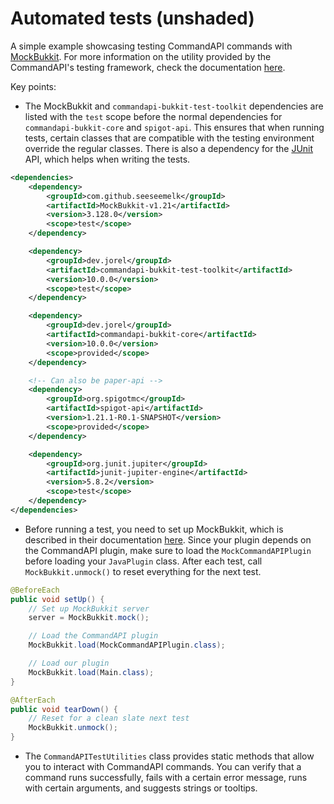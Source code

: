 # Automated tests (unshaded)

A simple example showcasing testing CommandAPI commands with [MockBukkit](https://github.com/MockBukkit/MockBukkit). For more information on the utility provided by the CommandAPI's testing framework, check the documentation [here](https://commandapi.jorel.dev/9.7.0/test_intro.html).

Key points:

- The MockBukkit and `commandapi-bukkit-test-toolkit` dependencies are listed with the `test` scope before the normal dependencies for `commandapi-bukkit-core` and `spigot-api`. This ensures that when running tests, certain classes that are compatible with the testing environment override the regular classes. There is also a dependency for the [JUnit](https://junit.org/junit5/) API, which helps when writing the tests.

```xml
<dependencies>
	<dependency>
		<groupId>com.github.seeseemelk</groupId>
		<artifactId>MockBukkit-v1.21</artifactId>
		<version>3.128.0</version>
		<scope>test</scope>
	</dependency>

	<dependency>
		<groupId>dev.jorel</groupId>
		<artifactId>commandapi-bukkit-test-toolkit</artifactId>
		<version>10.0.0</version>
		<scope>test</scope>
	</dependency>

	<dependency>
		<groupId>dev.jorel</groupId>
		<artifactId>commandapi-bukkit-core</artifactId>
		<version>10.0.0</version>
		<scope>provided</scope>
	</dependency>

	<!-- Can also be paper-api -->
	<dependency>
		<groupId>org.spigotmc</groupId>
		<artifactId>spigot-api</artifactId>
		<version>1.21.1-R0.1-SNAPSHOT</version>
		<scope>provided</scope>
	</dependency>

	<dependency>
		<groupId>org.junit.jupiter</groupId>
		<artifactId>junit-jupiter-engine</artifactId>
		<version>5.8.2</version>
		<scope>test</scope>
	</dependency>
</dependencies>
```

- Before running a test, you need to set up MockBukkit, which is described in their documentation [here](https://mockbukkit.readthedocs.io/en/latest/first_tests.html#creating-the-test-class). Since your plugin depends on the CommandAPI plugin, make sure to load the `MockCommandAPIPlugin` before loading your `JavaPlugin` class. After each test, call `MockBukkit.unmock()` to reset everything for the next test.

```java
@BeforeEach
public void setUp() {
	// Set up MockBukkit server
	server = MockBukkit.mock();

	// Load the CommandAPI plugin
	MockBukkit.load(MockCommandAPIPlugin.class);

	// Load our plugin
	MockBukkit.load(Main.class);
}

@AfterEach
public void tearDown() {
	// Reset for a clean slate next test
	MockBukkit.unmock();
}
```

- The `CommandAPITestUtilities` class provides static methods that allow you to interact with CommandAPI commands. You can verify that a command runs successfully, fails with a certain error message, runs with certain arguments, and suggests strings or tooltips.
